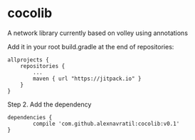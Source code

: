 # cocolib
A network library currently based on volley using annotations

Add it in your root build.gradle at the end of repositories:

	allprojects {
		repositories {
			...
			maven { url "https://jitpack.io" }
		}
	}
Step 2. Add the dependency

	dependencies {
	        compile 'com.github.alexnavratil:cocolib:v0.1'
	}
